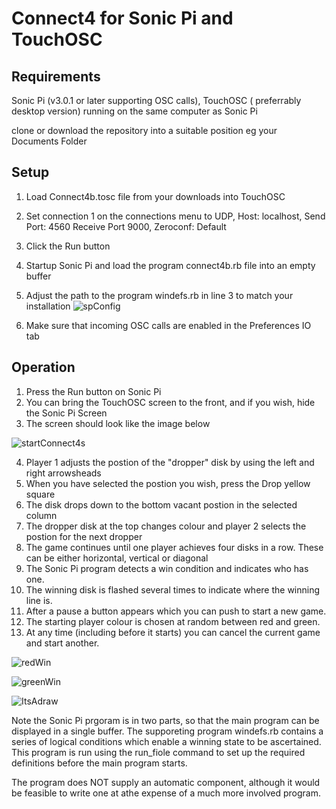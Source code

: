 # Connect4 for Sonic Pi and TouchOSC

## Requirements

Sonic Pi (v3.0.1 or later supporting OSC calls),
TouchOSC ( preferrably desktop version) running on the same computer as Sonic Pi

clone or download the repository into a suitable position eg your Documents Folder
## Setup

1. Load Connect4b.tosc file from your downloads into TouchOSC
2. Set connection 1 on the connections menu to UDP, Host: localhost,
   Send Port: 4560 Receive Port 9000, Zeroconf: Default
3. Click the Run button
4. Startup Sonic Pi and load the program connect4b.rb file into an empty buffer
5. Adjust the path to the program windefs.rb in line 3 to match your installation
<placeholder SP>![spConfig](https://user-images.githubusercontent.com/5587849/138563335-e4b8f2b4-6fc3-41d9-9578-28ba6df08a22.jpg)

6. Make sure that incoming OSC calls are enabled in the Preferences IO tab

## Operation

1.  Press the Run button on Sonic Pi
2.  You can bring the TouchOSC screen to the front, and if you wish,
    hide the Sonic Pi Screen
3.  The screen should look like the image below

<startConnect4>![startConnect4s](https://user-images.githubusercontent.com/5587849/138563293-523b1d98-447d-4644-9fcc-b4d38d6cce94.jpg)



4.  Player 1 adjusts the postion of the "dropper" disk by using the left and right arrowsheads
5.  When you have selected the postion you wish, press the Drop yellow square
6.  The disk drops down to the bottom vacant postion in the selected column
7.  The dropper disk at the top changes colour and player 2 selects the postion
    for the next dropper
8.  The game continues until one player achieves four disks in a row.
    These can be either horizontal, vertical or diagonal
9.  The Sonic Pi program detects a win condition and indicates who has one.
10. The winning disk is flashed several times to indicate where the winning line is.
11. After a pause a button appears which you can push to start a new game.
12. The starting player colour is chosen at random between red and green.
13. At any time (including before it starts) you can cancel the current game and start another.

<placeholder redwin>![redWin](https://user-images.githubusercontent.com/5587849/138563301-97d2054a-22c4-43e1-bd84-49c85622de9d.jpg)


<placehoder greenwin>![greenWin](https://user-images.githubusercontent.com/5587849/138563313-4e234ac3-69f3-4b4c-a685-e7a686491f1b.jpg)


<placeholder draw>![ItsAdraw](https://user-images.githubusercontent.com/5587849/138563315-544e0a49-3dbd-4965-a411-257d3ef0a079.jpg)

Note the Sonic Pi prgoram is in two parts, so that the main program can be displayed 
in a single buffer. The supporeting program windefs.rb contains a series of logical 
conditions which enable a winning state to be ascertained. This program is run using 
the run_fiole command to set up the required definitions before the main program starts.

The program does NOT supply an automatic component, although it would be feasible to
write one at athe expense of a much more involved program.
